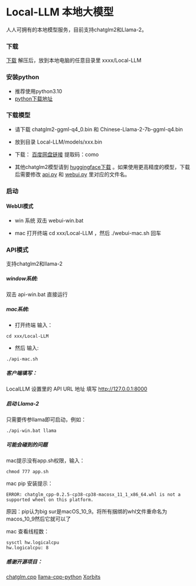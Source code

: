 # Local-LLM 本地大模型
人人可拥有的本地模型服务，目前支持chatglm2和Llama-2。

### 下载
[下载](https://github.com/AGIUI/Local-LLM/archive/refs/heads/main.zip)
解压后，放到本地电脑的任意目录里 xxxx/Local-LLM

### 安装python

* 推荐使用python3.10
* [python下载地址](https://www.python.org/ftp/python/3.10.0/)


### 下载模型
- 请下载 chatglm2-ggml-q4_0.bin 和 Chinese-Llama-2-7b-ggml-q4.bin
- 放到目录 Local-LLM/models/xxx.bin


- 下载： [百度网盘链接](https://pan.baidu.com/s/1YVqaf2uXL73fTTzpab8tIQ) 提取码：como 


* 其他chatglm2模型请到 [huggingface下载](https://huggingface.co/Xorbits/chatglm2-6B-GGML) 。如果使用更高精度的模型，下载后需要修改 [api.py](./python//api.py) 和 [webui.py](./python/webui.py) 里对应的文件名。

### 启动

#### WebUI模式

* win 系统 双击 webui-win.bat 

* mac 打开终端 cd xxx/Local-LLM ，然后 ./webui-mac.sh 回车

### API模式
支持chatglm2和llama-2

##### window系统:
双击 api-win.bat 直接运行

##### mac系统:
* 打开终端 输入：
```
cd xxx/Local-LLM
```
* 然后 输入:
```
./api-mac.sh
```


##### 客户端填写：
LocalLLM 设置里的 API URL 地址 填写 http://127.0.0.1:8000 

##### 启动 Llama-2
只需要传参llama即可启动，例如：
```
./api-win.bat llama
```


##### 可能会碰到的问题

mac提示没有app.sh权限，输入：
```
chmod 777 app.sh
```

mac pip 安装提示：
```
ERROR: chatglm_cpp-0.2.5-cp38-cp38-macosx_11_1_x86_64.whl is not a supported wheel on this platform.
```

原因：pip认为big sur是macOS_10_9。将所有捆绑的whl文件重命名为macos_10_9然后它就可以了

mac 查看线程数：
```
sysctl hw.logicalcpu
hw.logicalcpu: 8
```



##### 感谢开源项目：

[chatglm.cpp](https://github.com/li-plus/chatglm.cpp)
[llama-cpp-python](https://github.com/abetlen/llama-cpp-python)
[Xorbits](https://huggingface.co/Xorbits/chatglm2-6B-GGML)
